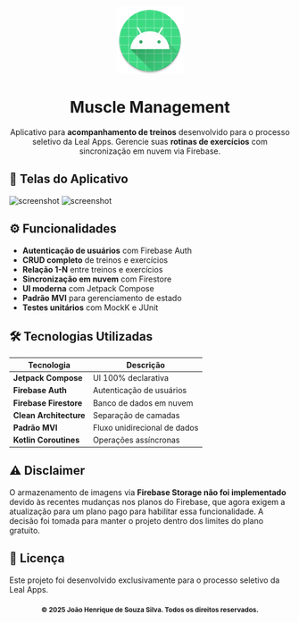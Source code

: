 <p align="center">
  <img src="app/src/main/res/mipmap-xxxhdpi/ic_launcher_round.webp" alt="Logo Muscle Management" width="120"/>
</p>

<h1 align="center">Muscle Management</h1>

<p align="center">
  Aplicativo para <strong>acompanhamento de treinos</strong> desenvolvido para o processo seletivo da Leal Apps. 
  Gerencie suas <strong>rotinas de exercícios</strong> com sincronização em nuvem via Firebase.
</p>

## 📱 Telas do Aplicativo

![screenshot](./assets/tela1.png) ![screenshot](./assets/tela2.png)

## ⚙️ Funcionalidades

- **Autenticação de usuários** com Firebase Auth
- **CRUD completo** de treinos e exercícios
- **Relação 1-N** entre treinos e exercícios
- **Sincronização em nuvem** com Firestore
- **UI moderna** com Jetpack Compose
- **Padrão MVI** para gerenciamento de estado
- **Testes unitários** com MockK e JUnit

## 🛠️ Tecnologias Utilizadas

| Tecnologia | Descrição |
|------------|-----------|
| **Jetpack Compose** | UI 100% declarativa |
| **Firebase Auth** | Autenticação de usuários |
| **Firebase Firestore** | Banco de dados em nuvem |
| **Clean Architecture** | Separação de camadas |
| **Padrão MVI** | Fluxo unidirecional de dados |
| **Kotlin Coroutines** | Operações assíncronas |

## ⚠️ Disclaimer

O armazenamento de imagens via **Firebase Storage não foi implementado** devido às recentes mudanças nos planos do Firebase, que agora exigem a atualização para um plano pago para habilitar essa funcionalidade. A decisão foi tomada para manter o projeto dentro dos limites do plano gratuito.

## 📄 Licença

Este projeto foi desenvolvido exclusivamente para o processo seletivo da Leal Apps.

<p align="center">
  <sub><strong>© 2025 João Henrique de Souza Silva. Todos os direitos reservados.</strong></sub>
</p>